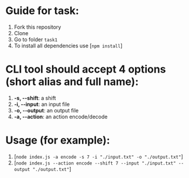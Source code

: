 # Guide for task:

1. Fork this repository
2. Clone
3. Go to folder `task1`
4. To install all dependencies use [`npm install`]

# CLI tool should accept 4 options (short alias and full name):

1.  **-s, --shift**: a shift
2.  **-i, --input**: an input file
3.  **-o, --output**: an output file
4.  **-a, --action**: an action encode/decode

# Usage (for example):
1. [`node index.js -a encode -s 7 -i "./input.txt" -o "./output.txt"`]
2. [`node index.js --action encode --shift 7 --input "./input.txt" --output "./output.txt"`]